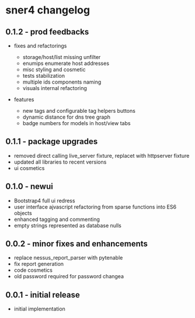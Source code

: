 # sner4 changelog

## 0.1.2 - prod feedbacks

* fixes and refactorings
  * storage/host/list missing unfilter
  * enumips enumerate host addresses
  * misc styling and cosmetic
  * tests stabilization
  * multiple ids components naming
  * visuals internal refactoring

* features
  * new tags and configurable tag helpers buttons
  * dynamic distance for dns tree graph
  * badge numbers for models in host/view tabs


## 0.1.1 - package upgrades

* removed direct calling live_server fixture, replacet with httpserver fixture
* updated all libraries to recent versions
* ui cosmetics


## 0.1.0 - newui

* Bootstrap4 full ui redress
* user interface ajvascript refactoring from sparse functions into ES6 objects
* enhanced tagging and commenting
* empty strings represented as database nulls
	

## 0.0.2 - minor fixes and enhancements

* replace nessus_report_parser with pytenable
* fix report generation
* code cosmetics
* old password required for password changea


## 0.0.1 - initial release

* initial implementation
